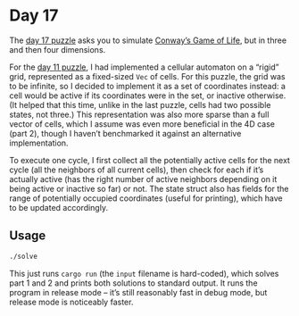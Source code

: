 # Day 17

The [day 17 puzzle][day17] asks you to simulate [Conway’s Game of Life][],
but in three and then four dimensions.

For the [day 11 puzzle](../day11/README.md), I had implemented a cellular automaton on a “rigid” grid,
represented as a fixed-sized `Vec` of cells.
For this puzzle, the grid was to be infinite, so I decided to implement it as a set of coordinates instead:
a cell would be active if its coordinates were in the set, or inactive otherwise.
(It helped that this time, unlike in the last puzzle, cells had two possible states, not three.)
This representation was also more sparse than a full vector of cells,
which I assume was even more beneficial in the 4D case (part 2),
though I haven’t benchmarked it against an alternative implementation.

To execute one cycle, I first collect all the potentially active cells for the next cycle
(all the neighbors of all current cells),
then check for each if it’s actually active
(has the right number of active neighbors depending on it being active or inactive so far) or not.
The state struct also has fields for the range of potentially occupied coordinates (useful for printing),
which have to be updated accordingly.

## Usage

```sh
./solve
```

This just runs `cargo run` (the `input` filename is hard-coded),
which solves part 1 and 2 and prints both solutions to standard output.
It runs the program in release mode –
it’s still reasonably fast in debug mode,
but release mode is noticeably faster.

[day17]: https://adventofcode.com/2020/day/17
[Conway’s Game of Life]: https://www.wikidata.org/wiki/Special:GoToLinkedPage/enwiki/Q244615
